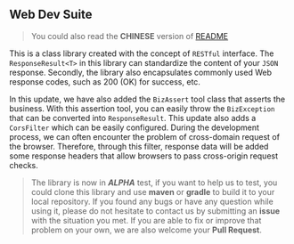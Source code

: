 ## Web Dev Suite

> You could also read the **CHINESE** version of [README](README_zh-CN.md)

This is a class library created with the concept of `RESTful` interface. The `ResponseResult<T>` in this library can 
standardize the content of your `JSON` response. Secondly, the library also encapsulates commonly used Web response 
codes, such as 200 (OK) for success, etc.

In this update, we have also added the `BizAssert` tool class that asserts the business. With this assertion tool, you 
can easily throw the `BizException` that can be converted into `ResponseResult`. This update also adds a `CorsFilter` 
which can be easily configured. During the development process, we can often encounter the problem of cross-domain 
request of the browser. Therefore, through this filter, response data will be added some response headers that allow 
browsers to pass cross-origin request checks.

> The library is now in **_ALPHA_** test, if you want to help us to test, you could clone this library and use 
> **maven** or **gradle** to build it to your local repository. If you found any bugs or have any question while using 
> it, please do not hesitate to contact us by submitting an **issue** with the situation you met. If you are able to
> fix or improve that problem on your own, we are also welcome your **Pull Request**.